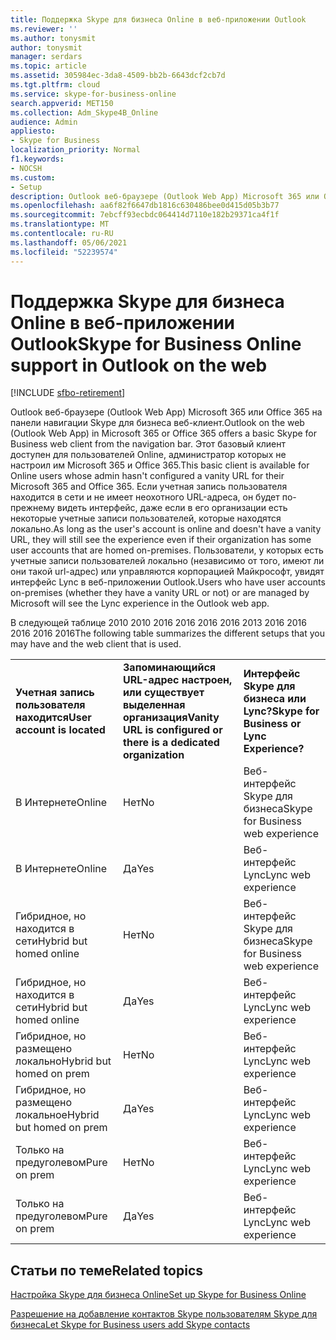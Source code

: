 ```yaml
---
title: Поддержка Skype для бизнеса Online в веб-приложении Outlook
ms.reviewer: ''
ms.author: tonysmit
author: tonysmit
manager: serdars
ms.topic: article
ms.assetid: 305984ec-3da8-4509-bb2b-6643dcf2cb7d
ms.tgt.pltfrm: cloud
ms.service: skype-for-business-online
search.appverid: MET150
ms.collection: Adm_Skype4B_Online
audience: Admin
appliesto:
- Skype for Business
localization_priority: Normal
f1.keywords:
- NOCSH
ms.custom:
- Setup
description: Outlook веб-браузере (Outlook Web App) Microsoft 365 или Office 365 на панели навигации Skype для бизнеса веб-клиент. Этот базовый клиент доступен для пользователей Online, администратор которых не настроил им Microsoft 365 и Office 365. Если учетная запись пользователя находится в сети и не имеет неохотного URL-адреса, он будет по-прежнему видеть интерфейс, даже если в его организации есть некоторые учетные записи пользователей, которые находятся локально. Пользователи, у которых есть учетные записи пользователей локально (независимо от того, имеют ли они такой url-адрес) или управляются корпорацией Майкрософт, увидят интерфейс Lync в веб-приложении Outlook.
ms.openlocfilehash: aa6f82f6647db1816c630486bee0d415d05b3b77
ms.sourcegitcommit: 7ebcff93ecbdc064414d7110e182b29371ca4f1f
ms.translationtype: MT
ms.contentlocale: ru-RU
ms.lasthandoff: 05/06/2021
ms.locfileid: "52239574"
---
```

# <a name="skype-for-business-online-support-in-outlook-on-the-web"></a><span data-ttu-id="04b89-106">Поддержка Skype для бизнеса Online в веб-приложении Outlook</span><span class="sxs-lookup"><span data-stu-id="04b89-106">Skype for Business Online support in Outlook on the web</span></span>

[!INCLUDE [sfbo-retirement](../../Hub/includes/sfbo-retirement.md)]

<span data-ttu-id="04b89-107">Outlook веб-браузере (Outlook Web App) Microsoft 365 или Office 365 на панели навигации Skype для бизнеса веб-клиент.</span><span class="sxs-lookup"><span data-stu-id="04b89-107">Outlook on the web (Outlook Web App) in Microsoft 365 or Office 365 offers a basic Skype for Business web client from the navigation bar.</span></span> <span data-ttu-id="04b89-108">Этот базовый клиент доступен для пользователей Online, администратор которых не настроил им Microsoft 365 и Office 365.</span><span class="sxs-lookup"><span data-stu-id="04b89-108">This basic client is available for Online users whose admin hasn't configured a vanity URL for their Microsoft 365 and Office 365.</span></span> <span data-ttu-id="04b89-109">Если учетная запись пользователя находится в сети и не имеет неохотного URL-адреса, он будет по-прежнему видеть интерфейс, даже если в его организации есть некоторые учетные записи пользователей, которые находятся локально.</span><span class="sxs-lookup"><span data-stu-id="04b89-109">As long as the user's account is online and doesn't have a vanity URL, they will still see the experience even if their organization has some user accounts that are homed on-premises.</span></span> <span data-ttu-id="04b89-110">Пользователи, у которых есть учетные записи пользователей локально (независимо от того, имеют ли они такой url-адрес) или управляются корпорацией Майкрософт, увидят интерфейс Lync в веб-приложении Outlook.</span><span class="sxs-lookup"><span data-stu-id="04b89-110">Users who have user accounts on-premises (whether they have a vanity URL or not) or are managed by Microsoft will see the Lync experience in the Outlook web app.</span></span>
  
<span data-ttu-id="04b89-111">В следующей таблице 2010 2010 2016 2016 2016 2016 2013 2016 2016 2016 2016 2016</span><span class="sxs-lookup"><span data-stu-id="04b89-111">The following table summarizes the different setups that you may have and the web client that is used.</span></span>
  
||||
|:-----|:-----|:-----|
|<span data-ttu-id="04b89-112">**Учетная запись пользователя находится**</span><span class="sxs-lookup"><span data-stu-id="04b89-112">**User account is located**</span></span> <br/> |<span data-ttu-id="04b89-113">**Запоминающийся URL-адрес настроен, или существует выделенная организация**</span><span class="sxs-lookup"><span data-stu-id="04b89-113">**Vanity URL is configured or there is a dedicated organization**</span></span> <br/> |<span data-ttu-id="04b89-114">**Интерфейс Skype для бизнеса или Lync?**</span><span class="sxs-lookup"><span data-stu-id="04b89-114">**Skype for Business or Lync Experience?**</span></span> <br/> |
|<span data-ttu-id="04b89-115">В Интернете</span><span class="sxs-lookup"><span data-stu-id="04b89-115">Online</span></span>  <br/> |<span data-ttu-id="04b89-116">Нет</span><span class="sxs-lookup"><span data-stu-id="04b89-116">No</span></span>  <br/> |<span data-ttu-id="04b89-117">Веб-интерфейс Skype для бизнеса</span><span class="sxs-lookup"><span data-stu-id="04b89-117">Skype for Business web experience</span></span>  <br/> |
|<span data-ttu-id="04b89-118">В Интернете</span><span class="sxs-lookup"><span data-stu-id="04b89-118">Online</span></span>  <br/> |<span data-ttu-id="04b89-119">Да</span><span class="sxs-lookup"><span data-stu-id="04b89-119">Yes</span></span>  <br/> |<span data-ttu-id="04b89-120">Веб-интерфейс Lync</span><span class="sxs-lookup"><span data-stu-id="04b89-120">Lync web experience</span></span>  <br/> |
|<span data-ttu-id="04b89-121">Гибридное, но находится в сети</span><span class="sxs-lookup"><span data-stu-id="04b89-121">Hybrid but homed online</span></span>  <br/> |<span data-ttu-id="04b89-122">Нет</span><span class="sxs-lookup"><span data-stu-id="04b89-122">No</span></span>  <br/> |<span data-ttu-id="04b89-123">Веб-интерфейс Skype для бизнеса</span><span class="sxs-lookup"><span data-stu-id="04b89-123">Skype for Business web experience</span></span>  <br/> |
|<span data-ttu-id="04b89-124">Гибридное, но находится в сети</span><span class="sxs-lookup"><span data-stu-id="04b89-124">Hybrid but homed online</span></span>  <br/> |<span data-ttu-id="04b89-125">Да</span><span class="sxs-lookup"><span data-stu-id="04b89-125">Yes</span></span>  <br/> |<span data-ttu-id="04b89-126">Веб-интерфейс Lync</span><span class="sxs-lookup"><span data-stu-id="04b89-126">Lync web experience</span></span>  <br/> |
|<span data-ttu-id="04b89-127">Гибридное, но размещено локально</span><span class="sxs-lookup"><span data-stu-id="04b89-127">Hybrid but homed on prem</span></span>  <br/> |<span data-ttu-id="04b89-128">Нет</span><span class="sxs-lookup"><span data-stu-id="04b89-128">No</span></span>  <br/> |<span data-ttu-id="04b89-129">Веб-интерфейс Lync</span><span class="sxs-lookup"><span data-stu-id="04b89-129">Lync web experience</span></span>  <br/> |
|<span data-ttu-id="04b89-130">Гибридное, но размещено локальное</span><span class="sxs-lookup"><span data-stu-id="04b89-130">Hybrid but homed on prem</span></span>  <br/> |<span data-ttu-id="04b89-131">Да</span><span class="sxs-lookup"><span data-stu-id="04b89-131">Yes</span></span>  <br/> |<span data-ttu-id="04b89-132">Веб-интерфейс Lync</span><span class="sxs-lookup"><span data-stu-id="04b89-132">Lync web experience</span></span>  <br/> |
|<span data-ttu-id="04b89-133">Только на предуголевом</span><span class="sxs-lookup"><span data-stu-id="04b89-133">Pure on prem</span></span>  <br/> |<span data-ttu-id="04b89-134">Нет</span><span class="sxs-lookup"><span data-stu-id="04b89-134">No</span></span>  <br/> |<span data-ttu-id="04b89-135">Веб-интерфейс Lync</span><span class="sxs-lookup"><span data-stu-id="04b89-135">Lync web experience</span></span>  <br/> |
|<span data-ttu-id="04b89-136">Только на предуголевом</span><span class="sxs-lookup"><span data-stu-id="04b89-136">Pure on prem</span></span>  <br/> |<span data-ttu-id="04b89-137">Да</span><span class="sxs-lookup"><span data-stu-id="04b89-137">Yes</span></span>  <br/> |<span data-ttu-id="04b89-138">Веб-интерфейс Lync</span><span class="sxs-lookup"><span data-stu-id="04b89-138">Lync web experience</span></span>  <br/> |
   

## <a name="related-topics"></a><span data-ttu-id="04b89-139">Статьи по теме</span><span class="sxs-lookup"><span data-stu-id="04b89-139">Related topics</span></span>
[<span data-ttu-id="04b89-140">Настройка Skype для бизнеса Online</span><span class="sxs-lookup"><span data-stu-id="04b89-140">Set up Skype for Business Online</span></span>](set-up-skype-for-business-online.md)

[<span data-ttu-id="04b89-141">Разрешение на добавление контактов Skype пользователям Skype для бизнеса</span><span class="sxs-lookup"><span data-stu-id="04b89-141">Let Skype for Business users add Skype contacts</span></span>](let-skype-for-business-users-add-skype-contacts.md)

  
 
